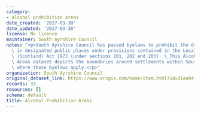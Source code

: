 ```yaml
---
category:
- alcohol prohibition areas
date_created: '2017-03-30'
date_updated: '2017-03-30'
license: No licence
maintainer: South Ayrshire Council
notes: "<p>South Ayrshire Council has passed byelaws to prohibit the drinking of alcohol\
  \ in designated public places under provisions contained in the Local Government\
  \ (Scotland) Act 1973 (under sections 201, 202 and 203). \_This Alcohol Prohibition\
  \ Areas dataset depicts the boundaries around settlements within South Ayrshire\
  \ where these byelaws apply.</p>"
organization: South Ayrshire Council
original_dataset_link: https://www.arcgis.com/home/item.html?id=31ae04f92a5f4d5793e03f64bfa0a925
records: 33
resources: []
schema: default
title: Alcohol Prohibition Areas
---
```

